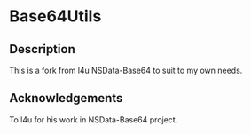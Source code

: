 Base64Utils
===========

Description
-----------

This is a fork from l4u NSData-Base64 to suit to my own needs.

Acknowledgements
----------------

To l4u for his work in NSData-Base64 project.
